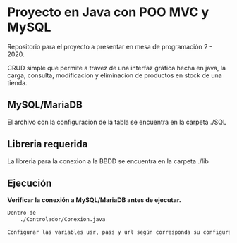 # Proyecto en Java con POO MVC y MySQL
Repositorio para el proyecto a presentar en mesa de programación 2 - 2020.

CRUD simple que permite a travez de una interfaz gráfica hecha en java, la carga, consulta, modificacion y eliminacion de productos en stock de una tienda.

## MySQL/MariaDB
El archivo con la configuracion de la tabla se encuentra en la carpeta ./SQL

## Libreria requerida
La libreria para la conexion a la BBDD se encuentra en la carpeta ./lib

## Ejecución
**Verificar la conexión a MySQL/MariaDB antes de ejecutar.**
```bash
Dentro de 
    ./Controlador/Conexion.java

Configurar las variables usr, pass y url según corresponda su configuración de conexion con MySQL/MariaDB.
```

